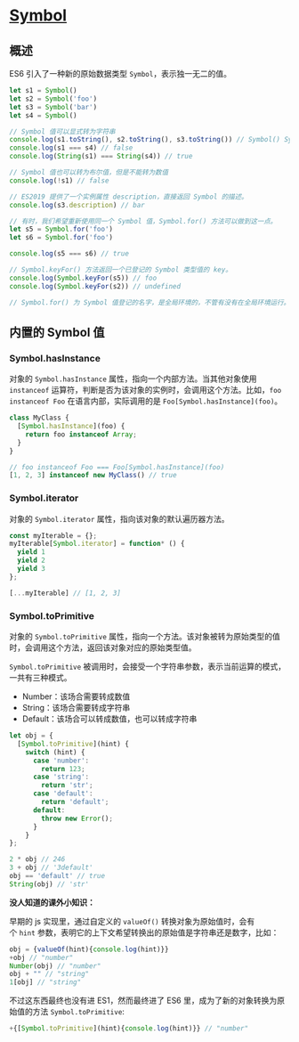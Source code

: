 # [Symbol](https://developer.mozilla.org/zh-CN/docs/Web/JavaScript/Reference/Global_Objects/Symbol)

## 概述

ES6 引入了一种新的原始数据类型 `Symbol`，表示独一无二的值。

```js
let s1 = Symbol()
let s2 = Symbol('foo')
let s3 = Symbol('bar')
let s4 = Symbol()

// Symbol 值可以显式转为字符串
console.log(s1.toString(), s2.toString(), s3.toString()) // Symbol() Symbol(foo) Symbol(bar)
console.log(s1 === s4) // false
console.log(String(s1) === String(s4)) // true

// Symbol 值也可以转为布尔值，但是不能转为数值
console.log(!s1) // false

// ES2019 提供了一个实例属性 description，直接返回 Symbol 的描述。
console.log(s3.description) // bar

// 有时，我们希望重新使用同一个 Symbol 值，Symbol.for() 方法可以做到这一点。
let s5 = Symbol.for('foo')
let s6 = Symbol.for('foo')

console.log(s5 === s6) // true

// Symbol.keyFor() 方法返回一个已登记的 Symbol 类型值的 key。
console.log(Symbol.keyFor(s5)) // foo
console.log(Symbol.keyFor(s2)) // undefined

// Symbol.for() 为 Symbol 值登记的名字，是全局环境的，不管有没有在全局环境运行。
```

## 内置的 Symbol 值

### Symbol.hasInstance

对象的 `Symbol.hasInstance` 属性，指向一个内部方法。当其他对象使用`instanceof` 运算符，判断是否为该对象的实例时，会调用这个方法。比如，`foo instanceof Foo` 在语言内部，实际调用的是 `Foo[Symbol.hasInstance](foo)`。

```js
class MyClass {
  [Symbol.hasInstance](foo) {
    return foo instanceof Array;
  }
}

// foo instanceof Foo === Foo[Symbol.hasInstance](foo)
[1, 2, 3] instanceof new MyClass() // true
```

### Symbol.iterator

对象的 `Symbol.iterator` 属性，指向该对象的默认遍历器方法。

```js
const myIterable = {};
myIterable[Symbol.iterator] = function* () {
  yield 1
  yield 2
  yield 3
};

[...myIterable] // [1, 2, 3]
```

### Symbol.toPrimitive

对象的 `Symbol.toPrimitive` 属性，指向一个方法。该对象被转为原始类型的值时，会调用这个方法，返回该对象对应的原始类型值。

`Symbol.toPrimitive` 被调用时，会接受一个字符串参数，表示当前运算的模式，一共有三种模式。

- Number：该场合需要转成数值
- String：该场合需要转成字符串
- Default：该场合可以转成数值，也可以转成字符串

```js
let obj = {
  [Symbol.toPrimitive](hint) {
    switch (hint) {
      case 'number':
        return 123;
      case 'string':
        return 'str';
      case 'default':
        return 'default';
      default:
        throw new Error();
      }
    }
};

2 * obj // 246
3 + obj // '3default'
obj == 'default' // true
String(obj) // 'str'
```

**没人知道的课外小知识：**

早期的 js 实现里，通过自定义的 `valueOf()` 转换对象为原始值时，会有个 `hint` 参数，表明它的上下文希望转换出的原始值是字符串还是数字，比如：

```js
obj = {valueOf(hint){console.log(hint)}}
+obj // "number"
Number(obj) // "number"
obj + "" // "string"
1[obj] // "string"
```

不过这东西最终也没有进 ES1，然而最终进了 ES6 里，成为了新的对象转换为原始值的方法 `Symbol.toPrimitive`:

```js
+{[Symbol.toPrimitive](hint){console.log(hint)}} // "number"
```
